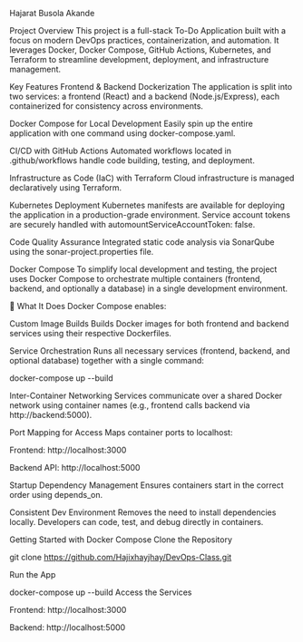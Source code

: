 Hajarat Busola Akande


Project Overview
This project is a full-stack To-Do Application built with a focus on modern DevOps practices, containerization, and automation. It leverages Docker, Docker Compose, GitHub Actions, Kubernetes, and Terraform to streamline development, deployment, and infrastructure management.

 Key Features
Frontend & Backend Dockerization
The application is split into two services: a frontend (React) and a backend (Node.js/Express), each containerized for consistency across environments.

Docker Compose for Local Development
Easily spin up the entire application with one command using docker-compose.yaml.

CI/CD with GitHub Actions
Automated workflows located in .github/workflows handle code building, testing, and deployment.

Infrastructure as Code (IaC) with Terraform
Cloud infrastructure is managed declaratively using Terraform.

Kubernetes Deployment
Kubernetes manifests are available for deploying the application in a production-grade environment. Service account tokens are securely handled with automountServiceAccountToken: false.

Code Quality Assurance
Integrated static code analysis via SonarQube using the sonar-project.properties file.

 Docker Compose
To simplify local development and testing, the project uses Docker Compose to orchestrate multiple containers (frontend, backend, and optionally a database) in a single development environment.

🔧 What It Does
Docker Compose enables:

Custom Image Builds
Builds Docker images for both frontend and backend services using their respective Dockerfiles.

Service Orchestration
Runs all necessary services (frontend, backend, and optional database) together with a single command:

docker-compose up --build

Inter-Container Networking
Services communicate over a shared Docker network using container names (e.g., frontend calls backend via http://backend:5000).

Port Mapping for Access
Maps container ports to localhost:

Frontend: http://localhost:3000

Backend API: http://localhost:5000

Startup Dependency Management
Ensures containers start in the correct order using depends_on.

Consistent Dev Environment
Removes the need to install dependencies locally. Developers can code, test, and debug directly in containers.

 Getting Started with Docker Compose
Clone the Repository

git clone https://github.com/Hajixhayjhay/DevOps-Class.git

Run the App

docker-compose up --build
Access the Services

Frontend: http://localhost:3000

Backend: http://localhost:5000

